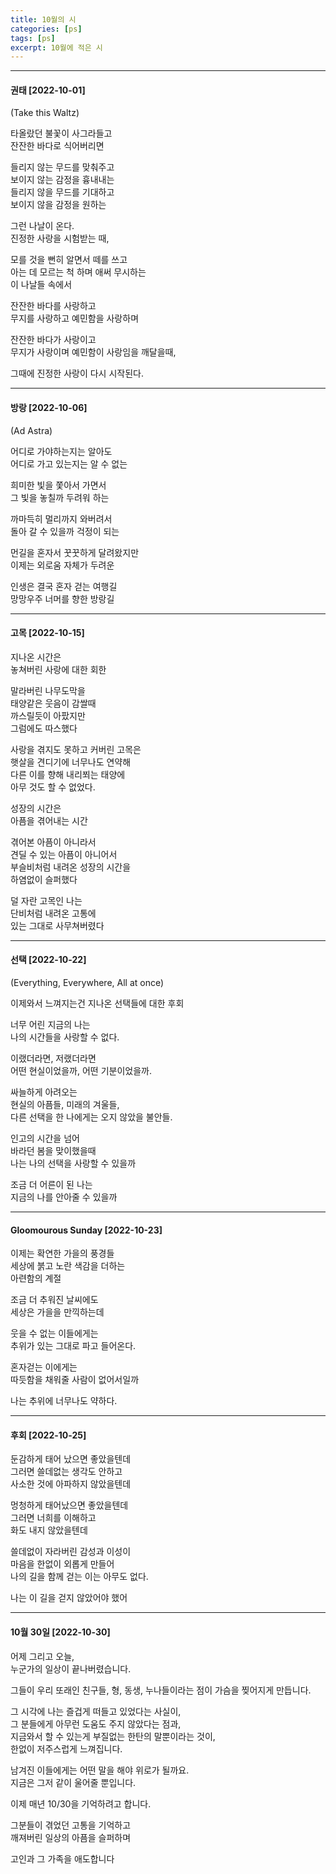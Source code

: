 ```yaml
---
title: 10월의 시
categories: [ps]
tags: [ps]
excerpt: 10월에 적은 시
---
```


***

#### 권태 [2022-10-01]
(Take this Waltz)  

타올랐던 불꽃이 사그라들고  
잔잔한 바다로 식어버리면  

들리지 않는 무드를 맞춰주고  
보이지 않는 감정을 흉내내는  
들리지 않을 무드를 기대하고  
보이지 않을 감정을 원하는  

그런 나날이 온다.  
진정한 사랑을 시험받는 때,  

모를 것을 뻔히 알면서 떼를 쓰고  
아는 데 모르는 척 하며 애써 무시하는  
이 나날들 속에서  

잔잔한 바다를 사랑하고  
무지를 사랑하고 예민함을 사랑하며  

잔잔한 바다가 사랑이고   
무지가 사랑이며 예민함이 사랑임을 깨달을때,  

그때에 진정한 사랑이 다시 시작된다.   


***

#### 방랑 [2022-10-06]
(Ad Astra)   

어디로 가야하는지는 알아도  
어디로 가고 있는지는 알 수 없는  

희미한 빛을 쫓아서 가면서  
그 빛을 놓칠까 두려워 하는  

까마득히 멀리까지 와버려서  
돌아 갈 수 있을까 걱정이 되는  

먼길을 혼자서 꿋꿋하게 달려왔지만  
이제는 외로움 자체가 두려운  

인생은 결국 혼자 걷는 여행길  
망망우주 너머를 향한 방랑길  

***

#### 고목 [2022-10-15]  
지나온 시간은  
놓쳐버린 사랑에 대한 회한  

말라버린 나무도막을  
태양같은 웃음이 감쌀때  
까스릴듯이 아팠지만  
그럼에도 따스했다  

사랑을 겪지도 못하고 커버린 고목은  
햇살을 견디기에 너무나도 연약해  
다른 이를 향해 내리쬐는 태양에  
아무 것도 할 수 없었다.  

성장의 시간은  
아픔을 겪어내는 시간  

겪어본 아픔이 아니라서  
견딜 수 있는 아픔이 아니어서  
부슬비처럼 내려온 성장의 시간을  
하염없이 슬퍼했다  

덜 자란 고목인 나는  
단비처럼 내려온 고통에  
있는 그대로 사무쳐버렸다  

***

#### 선택 [2022-10-22]  
(Everything, Everywhere, All at once)

이제와서 느껴지는건 지나온 선택들에 대한 후회  

너무 어린 지금의 나는  
나의 시간들을 사랑할 수 없다.  

이랬더라면, 저랬더라면  
어떤 현실이었을까, 어떤 기분이었을까.  

싸늘하게 아려오는   
현실의 아픔들, 미래의 겨울들,  
다른 선택을 한 나에게는 오지 않았을 불안들.  

인고의 시간을 넘어  
바라던 봄을 맞이했을때  
나는 나의 선택을 사랑할 수 있을까  

조금 더 어른이 된 나는  
지금의 나를 안아줄 수 있을까  

***

#### Gloomourous Sunday [2022-10-23]
이제는 확연한 가을의 풍경들  
세상에 붉고 노란 색감을 더하는   
아련함의 계절  

조금 더 추워진 날씨에도  
세상은 가을을 만끽하는데   

웃을 수 없는 이들에게는  
추위가 있는 그대로 파고 들어온다.  

혼자걷는 이에게는  
따듯함을 채워줄 사람이 없어서일까  

나는 추위에 너무나도 약하다.   

*** 

#### 후회 [2022-10-25]  
둔감하게 태어 났으면 좋았을텐데  
그러면 쓸데없는 생각도 안하고  
사소한 것에 아파하지 않았을텐데  

멍청하게 태어났으면 좋았을텐데  
그러면 너희를 이해하고  
화도 내지 않았을텐데  

쓸데없이 자라버린 감성과 이성이   
마음을 한없이 외롭게 만들어  
나의 길을 함께 걷는 이는 아무도 없다.  

나는 이 길을 걷지 않았어야 했어   


***

#### 10월 30일 [2022-10-30]  
어제 그리고 오늘,  
누군가의 일상이 끝나버렸습니다.  

그들이 우리 또래인 친구들, 
형, 동생, 누나들이라는 점이 가슴을 찢어지게 만듭니다.  

그 시각에 나는 즐겁게 떠들고 있었다는 사실이,  
그 분들에게 아무런 도움도 주지 않았다는 점과,  
지금와서 할 수 있는게 부질없는 한탄의 말뿐이라는 것이,  
한없이 저주스럽게 느껴집니다.  

남겨진 이들에게는 어떤 말을 해야 위로가 될까요.  
지금은 그저 같이 울어줄 뿐입니다.  

이제 매년 10/30을 기억하려고 합니다.  

그분들이 겪었던 고통을 기억하고  
깨져버린 일상의 아픔을 슬퍼하며  

고인과 그 가족을 애도합니다  

